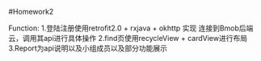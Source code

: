 #Homework2

Function:
1.登陆注册使用retrofit2.0 + rxjava + okhttp 实现
连接到Bmob后端云，调用其api进行具体操作
2.find页使用recycleView + cardView进行布局
3.Report为api说明以及小组成员以及部分功能展示
